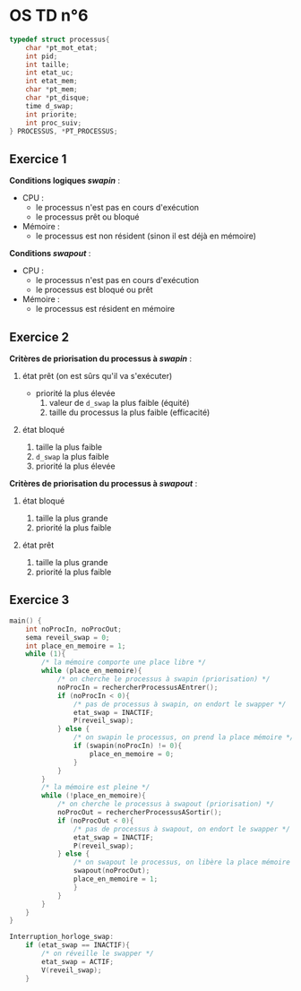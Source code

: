 # OS TD n°6

```c
typedef struct processus{
    char *pt_mot_etat;
    int pid;
    int taille;
    int etat_uc;
    int etat_mem;
    char *pt_mem;
    char *pt_disque;
    time d_swap;
    int priorite;
    int proc_suiv;
} PROCESSUS, *PT_PROCESSUS;
```

## Exercice 1

**Conditions logiques _swapin_** :
- CPU :
    - le processus n'est pas en cours d'exécution
    - le processus prêt ou bloqué
- Mémoire : 
    - le processus est non résident (sinon il est déjà en mémoire)

**Conditions _swapout_** :
- CPU : 
  - le processus n'est pas en cours d'exécution
  - le processus est bloqué ou prêt
- Mémoire : 
  - le processus est résident en mémoire


## Exercice 2
**Critères de priorisation du processus à _swapin_** :
1. état prêt (on est sûrs qu'il va s'exécuter)
   - priorité la plus élevée
     1) valeur de `d_swap` la plus faible (équité)
     2) taille du processus la plus faible (efficacité)
   
2. état bloqué
   1) taille la plus faible
   2) `d_swap` la plus faible
   3) priorité la plus élevée

**Critères de priorisation du processus à _swapout_** :
1. état bloqué
   1) taille la plus grande
   2) priorité la plus faible 

2. état prêt
   1) taille la plus grande
   2) priorité la plus faible

## Exercice 3
```c
main() {
    int noProcIn, noProcOut;
    sema reveil_swap = 0;
    int place_en_memoire = 1;
    while (1){
        /* la mémoire comporte une place libre */
        while (place_en_memoire){
            /* on cherche le processus à swapin (priorisation) */
            noProcIn = rechercherProcessusAEntrer();
            if (noProcIn < 0){
                /* pas de processus à swapin, on endort le swapper */
                etat_swap = INACTIF;
                P(reveil_swap);
            } else {
                /* on swapin le processus, on prend la place mémoire */
                if (swapin(noProcIn) != 0){
                    place_en_memoire = 0;
                }
            }
        }
        /* la mémoire est pleine */
        while (!place_en_memoire){
            /* on cherche le processus à swapout (priorisation) */
            noProcOut = rechercherProcessusASortir();
            if (noProcOut < 0){
                /* pas de processus à swapout, on endort le swapper */
                etat_swap = INACTIF;
                P(reveil_swap);
            } else {
                /* on swapout le processus, on libère la place mémoire */
                swapout(noProcOut);
                place_en_memoire = 1;
                }
            }
        }
    }
}
```

```c
Interruption_horloge_swap:
    if (etat_swap == INACTIF){
        /* on réveille le swapper */
        etat_swap = ACTIF;
        V(reveil_swap);
    }
```